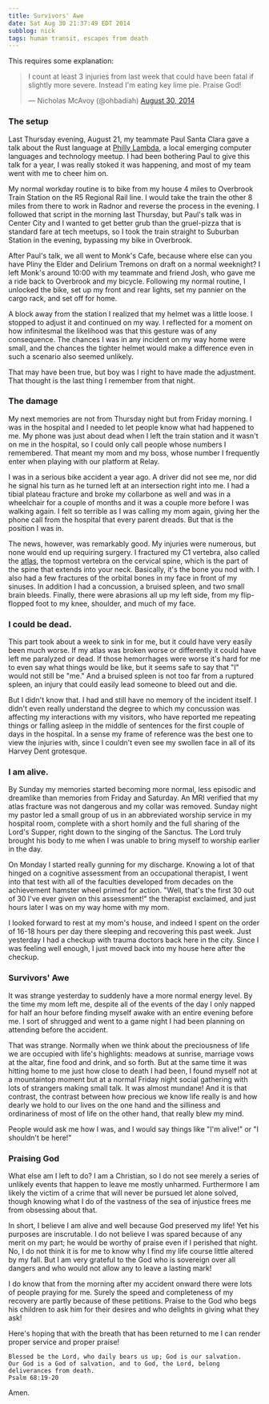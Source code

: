 ```yaml
---
title: Survivors' Awe
date: Sat Aug 30 21:37:49 EDT 2014
subblog: nick
tags: human transit, escapes from death
---
```

This requires some explanation:

<blockquote class="twitter-tweet" lang="en"><p>I count at least 3 injuries from last week that could have been fatal if slightly more severe. Instead I&#39;m eating key lime pie. Praise God!</p>&mdash; Nicholas McAvoy (@ohbadiah) <a href="https://twitter.com/ohbadiah/statuses/505555162665349120">August 30, 2014</a></blockquote>
<script async src="//platform.twitter.com/widgets.js" charset="utf-8"></script>

<!-- MORE -->

### The setup

Last Thursday evening, August 21, my teammate Paul Santa Clara gave a talk about the Rust language at [Philly Lambda](http://www.meetup.com/Philly-Lambda/), a local emerging computer languages and technology meetup. I had been bothering Paul to give this talk for a year, I was really stoked it was happening, and most of my team went with me to cheer him on.

My normal workday routine is to bike from my house 4 miles to Overbrook Train Station on the R5 Regional Rail line. I would take the train the other 8 miles from there to work in Radnor and reverse the process in the evening. I followed that script in the morning last Thursday, but Paul's talk was in Center City and I wanted to get better grub than the gruel-pizza that is standard fare at tech meetups, so I took the train straight to Suburban Station in the evening, bypassing my bike in Overbrook.

After Paul's talk, we all went to Monk's Cafe, because where else can you have Pliny the Elder and Delirium Tremons on draft on a normal weeknight? I left Monk's around 10:00 with my teammate and friend Josh, who gave me a ride back to Overbrook and my bicycle. Following my normal routine, I unlocked the bike, set up my front and rear lights, set my pannier on the cargo rack, and set off for home. 

A block away from the station I realized that my helmet was a little loose. I stopped to adjust it and continued on my way. I reflected for a moment on how infinitesmal the likelihood was that this gesture was of any consequence. The chances I was in any incident on my way home were small, and the chances the tighter helmet would make a difference even in such a scenario also seemed unlikely.

That may have been true, but boy was I right to have made the adjustment. That thought is the last thing I remember from that night.

### The damage

My next memories are not from Thursday night but from Friday morning. I was in the hospital and I needed to let people know what had happened to me. My phone was just about dead when I left the train station and it wasn't on me in the hospital, so I could only call people whose numbers I remembered. That meant my mom and my boss, whose number I frequently enter when playing with our platform at Relay.

I was in a serious bike accident a year ago. A driver did not see me, nor did he signal his turn as he turned left at an intersection right into me. I had a tibial plateau fracture and broke my collarbone as well and was in a wheelchair for a couple of months and it was a couple more before I was walking again. I felt so terrible as I was calling my mom again, giving her the phone call from the hospital that every parent dreads. But that is the position I was in.

The news, however, was remarkably good. My injuries were numerous, but none would end up requiring surgery. I fractured my C1 vertebra, also called the [atlas](https://en.wikipedia.org/wiki/Atlas_%28anatomy%29), the topmost vertebra on the cervical spine, which is the part of the spine that extends into your neck. Basically, it's the bone you nod with. I also had a few fractures of the orbital bones in my face in front of my sinuses. In addition I had a concussion, a bruised spleen, and two small brain bleeds. Finally, there were abrasions all up my left side, from my flip-flopped foot to my knee, shoulder, and much of my face.

### I could be dead.

This part took about a week to sink in for me, but it could have very easily been much worse. If my atlas was broken worse or differently it could have left me paralyzed or dead. If those hemorrhages were worse it's hard for me to even say what things would be like, but it seems safe to say that "I" would not still be "me." And a bruised spleen is not too far from a ruptured spleen, an injury that could easily lead someone to bleed out and die.

But I didn't know that. I had and still have no memory of the incident itself. I didn't even really understand the degree to which my concussion was affecting my interactions with my visitors, who have reported me repeating things or falling asleep in the middle of sentences for the first couple of days in the hospital. In a sense my frame of reference was the best one to view the injuries with, since I couldn't even see my swollen face in all of its Harvey Dent grotesque.

### I am alive.

By Sunday my memories started becoming more normal, less episodic and dreamlike than memories from Friday and Saturday. An MRI verified that my atlas fracture was not dangerous and my collar was removed. Sunday night my pastor led a small group of us in an abbreviated worship service in my hospital room, complete with a short homily and the full sharing of the Lord's Supper, right down to the singing of the Sanctus. The Lord truly brought his body to me when I was unable to bring myself to worship earlier in the day. 

On Monday I started really gunning for my discharge. Knowing a lot of that hinged on a cognitive assessment from an occupational therapist, I went into that test with all of the faculties developed from decades on the achievement hamster wheel primed for action. "Well, that's the first 30 out of 30 I've ever given on this assessment!" the therapist exclaimed, and just hours later I was on my way home with my mom.

I looked forward to rest at my mom's house, and indeed I spent on the order of 16-18 hours per day there sleeping and recovering this past week. Just yesterday I had a checkup with trauma doctors back here in the city. Since I was feeling well enough, I just moved back into my house here after the checkup.

### Survivors' Awe

It was strange yesterday to suddenly have a more normal energy level. By the time my mom left me, despite all of the events of the day I only napped for half an hour before finding myself awake with an entire evening before me. I sort of shrugged and went to a game night I had been planning on attending before the accident.

That was strange. Normally when we think about the preciousness of life we are occupied with life's highlights: meadows at sunrise, marriage vows at the altar, fine food and drink, and so forth. But at the same time it was hitting home to me just how close to death I had been, I found myself not at a mountaintop moment but at a normal Friday night social gathering with lots of strangers making small talk. It was almost mundane! And it is that contrast, the contrast between how precious we know life really is and how dearly we hold to our lives on the one hand and the silliness and ordinariness of most of life on the other hand, that really blew my mind.

People would ask me how I was, and I would say things like "I'm alive!" or "I shouldn't be here!"

### Praising God

What else am I left to do? I am a Christian, so I do not see merely a series of unlikely events that happen to leave me mostly unharmed. Furthermore I am likely the victim of a crime that will never be pursued let alone solved, though knowing what I do of the vastness of the sea of injustice frees me from obsessing about that. 

In short, I believe I am alive and well because God preserved my life! Yet his purposes are inscrutable. I do not believe I was spared because of any merit on my part; he would be worthy of praise even if I perished that night. No, I do not think it is for me to know why I find my life course little altered by my fall. But I am very grateful to the God who is sovereign over all dangers and who would not allow any to leave a lasting mark!

I do know that from the morning after my accident onward there were lots of people praying for me. Surely the speed and completeness of my recovery are partly because of these petitions. Praise to the God who begs his children to ask him for their desires and who delights in giving what they ask!

Here's hoping that with the breath that has been returned to me I can render proper service and proper praise!

```
Blessed be the Lord, who daily bears us up; God is our salvation.
Our God is a God of salvation, and to God, the Lord, belong deliverances from death.
Psalm 68:19-20
```     
Amen.
